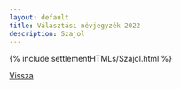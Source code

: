 ```yaml
---
layout: default
title: Választási névjegyzék 2022
description: Szajol
---
```


{% include settlementHTMLs/Szajol.html %}

[Vissza](./)